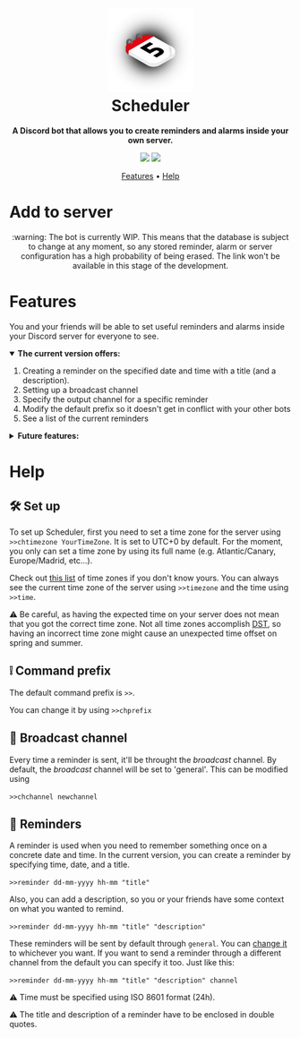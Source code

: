 <!--<p align="center">
  <a href="https://github.com/Chgv99/Face-Class/blob/main/README.md">English</a> • <a href="https://github.com/Chgv99/Face-Class/blob/main/README(es).md">Español</a>
</p>-->

<h1 align="center">
 <!--Scheduler-->
  <img width="30%" src="img/banner.png">
  <br>
  Scheduler
</h1>
<p align="center">
 <b>A Discord bot that allows you to create reminders and alarms inside your own server.</b>
</p>
<p align="center">
 <img src="https://img.shields.io/badge/Project-WIP-orange"> <img src="https://img.shields.io/badge/Documentation-Outdated-orange">
</p>
<p align="center">
 <a href="https://github.com/Chgv99/Scheduler/blob/main/README.md#features">Features</a> • <a href="https://github.com/Chgv99/Scheduler/blob/main/README.md#help">Help</a>
</p>

# Add to server

<p align="center">
 :warning: The bot is currently WIP. This means that the database is subject to change at any moment, so any stored reminder, alarm or server configuration has a high probability of being erased. The link won't be available in this stage of the development.
</p>

# Features

You and your friends will be able to set useful reminders and alarms inside your Discord server for everyone to see.

<details open>
  <summary><b>The current version offers:</b></summary>

1. Creating a reminder on the specified date and time with a title (and a description).
2. Setting up a broadcast channel
3. Specify the output channel for a specific reminder
4. Modify the default prefix so it doesn't get in conflict with your other bots
5. See a list of the current reminders
  
</details>

<details>
<summary><b>Future features:</b></summary>

1. Alarms (recurrent reminders)
2. Delete reminders and alarms
3. More settings for reminders (e.g. to specify the amount of time left rather than the date and time, to allow more date formats like YYYY-MM-DD)
4. Server configuration for server roles with permissions (now available for server creator only)
5. Multiple broadcast channels
6. Assign different time zones for the multiple broadcast channels (if you have a friend in a different time zone this will be very helpful :smile:)
</details>

# Help

## 🛠️ **Set up**

To set up Scheduler, first you need to set a time zone for the server using ```>>chtimezone YourTimeZone```. It is set to UTC+0 by default.
For the moment, you only can set a time zone by using its full name (e.g. Atlantic/Canary, Europe/Madrid, etc...).

Check out [this list](https://en.wikipedia.org/wiki/List_of_tz_database_time_zones) of time zones if you don\'t know yours. You can always see the current time zone of the server using `>>timezone` and the time using `>>time`.

:warning: Be careful, as having the expected time on your server does not mean that you got the correct time zone.
Not all time zones accomplish [DST](https://en.wikipedia.org/wiki/Daylight_saving_time), so having an incorrect time zone might cause an unexpected time offset on spring and summer.

## ❕ **Command prefix**

The default command prefix is `>>`. 

You can change it by using
```>>chprefix```

## :loudspeaker: Broadcast channel

Every time a reminder is sent, it'll be throught the *broadcast* channel. By default, the *broadcast* channel will be set to 'general'. This can be modified using

`>>chchannel newchannel`

## :calendar: Reminders

A reminder is used when you need to remember something once on a concrete date and time.
In the current version, you can create a reminder by specifying time, date, and a title.

`>>reminder dd-mm-yyyy hh-mm "title"`

Also, you can add a description, so you or your friends have some context on what you wanted to remind.

`>>reminder dd-mm-yyyy hh-mm "title" "description"`

These reminders will be sent by default through `general`. You can [change it](https://github.com/Chgv99/Scheduler/blob/main/README.md#loudspeaker-broadcast-channel) to whichever you want.
If you want to send a reminder through a different channel from the default you can specify it too. Just like this:

`>>reminder dd-mm-yyyy hh-mm "title" "description" channel`

:warning: Time must be specified using ISO 8601 format (24h).

:warning: The title and description of a reminder have to be enclosed in double quotes.

<!--## :alarm_clock:-->
